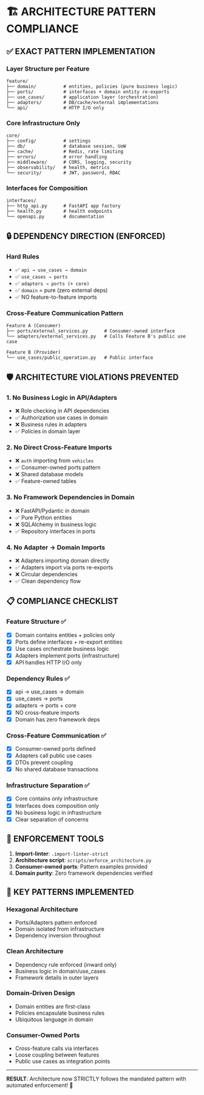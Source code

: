 # 🏗️ ARCHITECTURE PATTERN COMPLIANCE

## ✅ EXACT PATTERN IMPLEMENTATION

### **Layer Structure per Feature**
```
feature/
├── domain/          # entities, policies (pure business logic)
├── ports/           # interfaces + domain entity re-exports
├── use_cases/       # application layer (orchestration)
├── adapters/        # DB/cache/external implementations
└── api/             # HTTP I/O only
```

### **Core Infrastructure Only**
```
core/
├── config/          # settings
├── db/              # database session, UoW
├── cache/           # Redis, rate limiting
├── errors/          # error handling
├── middleware/      # CORS, logging, security
├── observability/   # health, metrics
└── security/        # JWT, password, RBAC
```

### **Interfaces for Composition**
```
interfaces/
├── http_api.py      # FastAPI app factory
├── health.py        # health endpoints
└── openapi.py       # documentation
```

## 🔒 DEPENDENCY DIRECTION (ENFORCED)

### **Hard Rules**
- ✅ `api → use_cases → domain`
- ✅ `use_cases → ports`
- ✅ `adapters → ports (+ core)`
- ✅ `domain` = pure (zero external deps)
- ✅ NO feature-to-feature imports

### **Cross-Feature Communication Pattern**
```
Feature A (Consumer)
├── ports/external_services.py      # Consumer-owned interface
└── adapters/external_services.py   # Calls Feature B's public use case

Feature B (Provider)  
└── use_cases/public_operation.py   # Public interface
```

## 🛡️ ARCHITECTURE VIOLATIONS PREVENTED

### **1. No Business Logic in API/Adapters**
- ❌ Role checking in API dependencies 
- ✅ Authorization use cases in domain
- ❌ Business rules in adapters
- ✅ Policies in domain layer

### **2. No Direct Cross-Feature Imports**
- ❌ `auth` importing from `vehicles`
- ✅ Consumer-owned ports pattern
- ❌ Shared database models
- ✅ Feature-owned tables

### **3. No Framework Dependencies in Domain**
- ❌ FastAPI/Pydantic in domain
- ✅ Pure Python entities
- ❌ SQLAlchemy in business logic
- ✅ Repository interfaces in ports

### **4. No Adapter → Domain Imports**
- ❌ Adapters importing domain directly
- ✅ Adapters import via ports re-exports
- ❌ Circular dependencies
- ✅ Clean dependency flow

## 📋 COMPLIANCE CHECKLIST

### **Feature Structure** ✅
- [x] Domain contains entities + policies only
- [x] Ports define interfaces + re-export entities  
- [x] Use cases orchestrate business logic
- [x] Adapters implement ports (infrastructure)
- [x] API handles HTTP I/O only

### **Dependency Rules** ✅
- [x] api → use_cases → domain
- [x] use_cases → ports
- [x] adapters → ports + core
- [x] NO cross-feature imports
- [x] Domain has zero framework deps

### **Cross-Feature Communication** ✅
- [x] Consumer-owned ports defined
- [x] Adapters call public use cases
- [x] DTOs prevent coupling
- [x] No shared database transactions

### **Infrastructure Separation** ✅
- [x] Core contains only infrastructure
- [x] Interfaces does composition only
- [x] No business logic in infrastructure
- [x] Clear separation of concerns

## 🔧 ENFORCEMENT TOOLS

1. **Import-linter**: `.import-linter-strict`
2. **Architecture script**: `scripts/enforce_architecture.py`
3. **Consumer-owned ports**: Pattern examples provided
4. **Domain purity**: Zero framework dependencies verified

## 🎯 KEY PATTERNS IMPLEMENTED

### **Hexagonal Architecture**
- Ports/Adapters pattern enforced
- Domain isolated from infrastructure
- Dependency inversion throughout

### **Clean Architecture** 
- Dependency rule enforced (inward only)
- Business logic in domain/use_cases
- Framework details in outer layers

### **Domain-Driven Design**
- Domain entities are first-class
- Policies encapsulate business rules
- Ubiquitous language in domain

### **Consumer-Owned Ports**
- Cross-feature calls via interfaces
- Loose coupling between features
- Public use cases as integration points

---

**RESULT**: Architecture now STRICTLY follows the mandated pattern with automated enforcement! 🎉